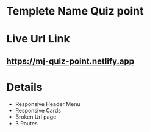 
# Templete Name   Quiz point 
# Live  Url Link 
## https://mj-quiz-point.netlify.app

# Details 
* Responsive Header Menu 
* Responsive  Cards 
* Broken Url page 
* 3 Routes 